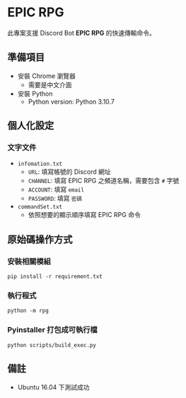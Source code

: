 # EPIC RPG
此專案支援 Discord Bot **EPIC RPG** 的快速傳輸命令。
## 準備項目
- 安裝 Chrome 瀏覽器
  - 需要是中文介面
- 安裝 Python
  - Python version: Python 3.10.7
## 個人化設定
### 文字文件
- `infomation.txt`
  - `URL`: 填寫帳號的 Discord 網址
  - `CHANNEL`: 填寫 EPIC RPG 之頻道名稱，需要包含 `#` 字號
  - `ACCOUNT`: 填寫 `email` 
  - `PASSWORD`: 填寫 `密碼`
- `commandSet.txt`
  - 依照想要的顯示順序填寫 EPIC RPG 命令
## 原始碼操作方式
### 安裝相關模組
```shell
pip install -r requirement.txt
```
### 執行程式
```shell
python -m rpg
```
### Pyinstaller 打包成可執行檔
```shell
python scripts/build_exec.py 
```
## 備註
- Ubuntu 16.04 下測試成功